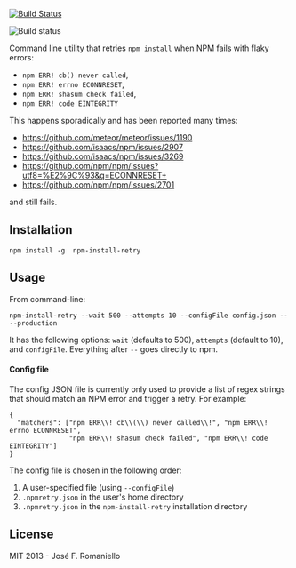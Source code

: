 [![Build Status](https://travis-ci.org/jfromaniello/npm-install-retry.svg?branch=master)](https://travis-ci.org/jfromaniello/npm-install-retry)

![Build status](https://ci.appveyor.com/api/projects/status/sc7937we6gb0mwoc?svg=true)

Command line utility that retries  `npm install` when NPM fails with flaky errors:
* `npm ERR! cb() never called`,
* `npm ERR! errno ECONNRESET`,
* `npm ERR! shasum check failed`,
* `npm ERR! code EINTEGRITY`

This happens sporadically and has been reported many times:

-  https://github.com/meteor/meteor/issues/1190
-  https://github.com/isaacs/npm/issues/2907
-  https://github.com/isaacs/npm/issues/3269
-  https://github.com/npm/npm/issues?utf8=%E2%9C%93&q=ECONNRESET+
-  https://github.com/npm/npm/issues/2701

and still fails.


## Installation

	npm install -g  npm-install-retry

## Usage

From command-line:

	npm-install-retry --wait 500 --attempts 10 --configFile config.json -- --production

It has the following options: `wait` (defaults to 500), `attempts` (default to 10), and `configFile`. Everything after `--` goes directly to npm.

#### Config file

The config JSON file is currently only used to provide a list of regex strings that should match an NPM error and trigger a retry. For example:

```
{
  "matchers": ["npm ERR\\! cb\\(\\) never called\\!", "npm ERR\\! errno ECONNRESET",
               "npm ERR\\! shasum check failed", "npm ERR\\! code EINTEGRITY"]
}
```

The config file is chosen in the following order:
1) A user-specified file (using `--configFile`)
2) `.npmretry.json` in the user's home directory
3) `.npmretry.json` in the `npm-install-retry` installation directory

## License

MIT 2013 - José F. Romaniello
